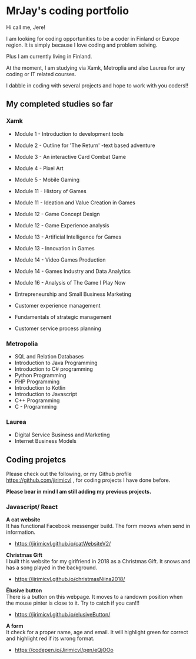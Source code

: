 # MrJay's coding portfolio

Hi call me, Jere!

I am looking for coding opportunities to be a coder in Finland or Europe region. It is simply because I love coding and problem solving. 

Plus I am currently living in Finland.

At the moment, I am studying via Xamk, Metroplia and also Laurea for any coding or IT related courses.

I dabble in coding with several projects and hope to work with you coders!!

## My completed studies so far

### Xamk
- Module 1 - Introduction to development tools
- Module 2 - Outline for 'The Return' -text based adventure
- Module 3 - An interactive Card Combat Game
- Module 4 - Pixel Art
- Module 5 - Mobile Gaming
- Module 11 - History of Games 
- Module 11 - Ideation and Value Creation in Games
- Module 12 - Game Concept Design
- Module 12 - Game Experience analysis
- Module 13 - Artificial Intelligence for Games
- Module 13 - Innovation in Games
- Module 14 - Video Games Production
- Module 14 - Games Industry and Data Analytics
- Module 16 - Analysis of The Game I Play Now

- Entrepreneurship and Small Business Marketing
- Customer experience management
- Fundamentals of strategic management
- Customer service process planning

### Metropolia
- SQL and Relation Databases
- Introduction to Java Programming
- Introduction to C# programming
- Python Programming
- PHP Programming
- Introduction to Kotlin
- Introduction to Javascript
- C++ Programming
- C - Programming

### Laurea
- Digital Service Business and Marketing
- Internet Business Models





## Coding projetcs
Please check out the following, or my Github profile https://github.com/jirimicvl , for coding projects I have done before.

**Please bear in mind I am still adding my previous projects.**


### Javascript/ React

**A cat website**<br/>
It has functional Facebook messenger build. The form meows when send in information.
- https://jirimicvl.github.io/catWebsiteV2/

**Christmas Gift**<br/>
I built this website for my girlfriend in 2018 as a Christmas Gift. It snows and has a song played in the background.
- https://jirimicvl.github.io/christmasNiina2018/

**Ëlusive button**<br/>
There is a button on this webpage. It moves to a randowm position when the mouse pinter is close to it. Try to catch if you can!!!
- https://jirimicvl.github.io/elusiveButton/

**A form**<br/>
It check for a proper name, age and email. It will highlight green for correct and highlight red if its wrong format.
- https://codepen.io/Jirimicvl/pen/eQjOOo


